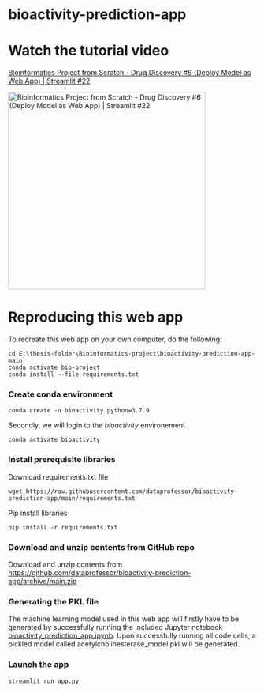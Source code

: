 # bioactivity-prediction-app

# Watch the tutorial video

[Bioinformatics Project from Scratch - Drug Discovery #6 (Deploy Model as Web App) | Streamlit #22](https://youtu.be/htBIP17S-20)

<a href="https://youtu.be/m0sePkuyTKs"><img src="http://img.youtube.com/vi/m0sePkuyTKs/0.jpg" alt="Bioinformatics Project from Scratch - Drug Discovery #6 (Deploy Model as Web App) | Streamlit #22" title="Bioinformatics Project from Scratch - Drug Discovery #6 (Deploy Model as Web App) | Streamlit #22" width="400" /></a>

# Reproducing this web app
To recreate this web app on your own computer, do the following:
```
cd E:\thesis-folder\Bioinformatics-project\bioactivity-prediction-app-main`
conda activate bio-project
conda install --file requirements.txt
```
### Create conda environment
```
conda create -n bioactivity python=3.7.9
```
Secondly, we will login to the *bioactivity* environement
```
conda activate bioactivity
```
### Install prerequisite libraries

Download requirements.txt file

```
wget https://raw.githubusercontent.com/dataprofessor/bioactivity-prediction-app/main/requirements.txt

```

Pip install libraries
```
pip install -r requirements.txt
```

###  Download and unzip contents from GitHub repo

Download and unzip contents from https://github.com/dataprofessor/bioactivity-prediction-app/archive/main.zip

### Generating the PKL file

The machine learning model used in this web app will firstly have to be generated by successfully running the included Jupyter notebook [bioactivity_prediction_app.ipynb](https://github.com/dataprofessor/bioactivity-prediction-app/blob/main/bioactivity_prediction_app.ipynb). Upon successfully running all code cells, a pickled model called acetylcholinesterase_model.pkl will be generated.

###  Launch the app

```
streamlit run app.py
```
